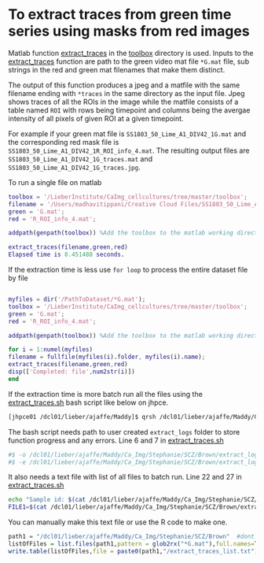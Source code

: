 # To extract traces from green time series using masks from red images

Matlab function [extract_traces](https://github.com/LieberInstitute/CaImg_cellcultures/blob/master/toolbox/extract_traces.m)
in the [toolbox](https://github.com/LieberInstitute/CaImg_cellcultures/tree/master/toolbox) directory is used. 
Inputs to the [extract_traces](https://github.com/LieberInstitute/CaImg_cellcultures/blob/master/toolbox/extract_traces.m) function are path to the green video mat file `*G.mat` file, sub strings in the red and green mat filenames that make them distinct. 

The output of this function produces a jpeg and a matfile with the same filename ending with `*traces` in the same directory as the input file. Jpeg shows traces of all the ROIs in the image while the matfile consists of a table named `ROI` with rows being timepoint and columns being the avergae intensity of all pixels of given ROI at a given timepoint.

For example if your green mat file is `SS1803_50_Lime_A1_DIV42_1G.mat` and the corresponding red mask file is `SS1803_50_Lime_A1_DIV42_1R_ROI_info_4.mat`. The resulting output files are `SS1803_50_Lime_A1_DIV42_1G_traces.mat` and `SS1803_50_Lime_A1_DIV42_1G_traces.jpg`.

To run a single file on matlab
```matlab
toolbox = '/LieberInstitute/CaImg_cellcultures/tree/master/toolbox';
filename = '/Users/madhavitippani/⁨Creative Cloud Files/SS1803_50_Lime_A1_DIV42_1G.mat';
green = 'G.mat';
red = 'R_ROI_info_4.mat';

addpath(genpath(toolbox)) %Add the toolbox to the matlab working directory when ever you begin a new session

extract_traces(filename,green,red)
Elapsed time is 8.451488 seconds.
```

If the extraction time is less use `for loop` to process the entire dataset file by file
```matlab

myfiles = dir('/PathToDataset/*G.mat');
toolbox = '/LieberInstitute/CaImg_cellcultures/tree/master/toolbox'; 
green = 'G.mat';
red = 'R_ROI_info_4.mat';

addpath(genpath(toolbox)) %Add the toolbox to the matlab working directory when ever you begin a new session

for i = 1:numel(myfiles)
filename = fullfile(myfiles(i).folder, myfiles(i).name);
extract_traces(filename,green,red)
disp(['Completed: file',num2str(i)])
end
```
If the extraction time is more batch run all the files using the [extract_traces.sh](https://github.com/LieberInstitute/CaImg_cellcultures/blob/master/Bash_scripts/extract_traces.sh) bash script like below on jhpce.

``` bash
[jhpce01 /dcl01/lieber/ajaffe/Maddy]$ qrsh /dcl01/lieber/ajaffe/Maddy/Ca_Img/code_pipeline/extract_traces.sh
```
The bash script needs path to user created `extract_logs` folder to store function progress and any errors. Line 6 and 7 in [extract_traces.sh](https://github.com/LieberInstitute/CaImg_cellcultures/blob/master/Bash_scripts/extract_traces.sh)

```bash
#$ -o /dcl01/lieber/ajaffe/Maddy/Ca_Img/Stephanie/SCZ/Brown/extract_logs/$TASK_ID.txt
#$ -e /dcl01/lieber/ajaffe/Maddy/Ca_Img/Stephanie/SCZ/Brown/extract_logs/$TASK_ID.txt
```
It also needs a text file with list of all files to batch run. Line 22 and 27 in [extract_traces.sh](https://github.com/LieberInstitute/CaImg_cellcultures/blob/master/Bash_scripts/extract_traces.sh)
```bash
echo "Sample id: $(cat /dcl01/lieber/ajaffe/Maddy/Ca_Img/Stephanie/SCZ/Brown/extract_traces_list.txt | awk '{print $NF}' | awk "NR==${SGE_TASK_ID}")"
FILE1=$(cat /dcl01/lieber/ajaffe/Maddy/Ca_Img/Stephanie/SCZ/Brown/extract_traces_list.txt | awk '{print $NF}' | awk "NR==${SGE_TASK_ID}")
```

You can manually make this text file or use the R code to make one.

```R
path1 = "/dcl01/lieber/ajaffe/Maddy/Ca_Img/Stephanie/SCZ/Brown"  #dont include forward slash at end
listOfFiles = list.files(path1,pattern = glob2rx("*G.mat"),full.names=TRUE, recursive = TRUE) #recursive TRUE for subdirectories
write.table(listOfFiles,file = paste0(path1,"/extract_traces_list.txt"), row.names = FALSE, col.names = FALSE, quote = FALSE)# stores the text file in the main data directory
```
